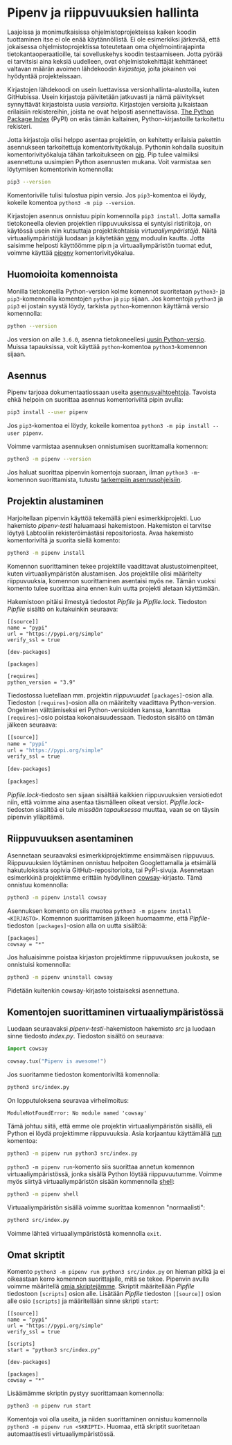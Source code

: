 # Pipenv ja riippuvuuksien hallinta

Laajoissa ja monimutkaisissa ohjelmistoprojekteissa kaiken koodin tuottaminen itse ei ole enää käytännöllistä. Ei ole esimerkiksi järkevää, että jokaisessa ohjelmistoprojektissa toteutetaan oma ohjelmointirajapinta tietokantaoperaatioille, tai sovelluskehys koodin testaamiseen. Jotta pyörää ei tarvitsisi aina keksiä uudelleen, ovat ohjelmistokehittäjät kehittäneet valtavan määrän avoimen lähdekoodin _kirjastoja_, joita jokainen voi hyödyntää projekteissaan.

Kirjastojen lähdekoodi on usein luettavissa versionhallinta-alustoilla, kuten GitHubissa. Usein kirjastoja päivitetään jatkuvasti ja nämä päivitykset synnyttävät kirjastoista uusia _versioita_. Kirjastojen versioita julkaistaan erilaisiin rekistereihin, joista ne ovat helposti asennettavissa. [The Python Package Index](https://pypi.org/) (PyPI) on eräs tämän kaltainen, Python-kirjastoille tarkoitettu rekisteri.

Jotta kirjastoja olisi helppo asentaa projektiin, on kehitetty erilaisia pakettin asennukseen tarkoitettuja komentorivityökaluja. Pythonin kohdalla suosituin komentorivityökaluja tähän tarkoitukseen on [pip](https://pypi.org/project/pip/). Pip tulee valmiiksi asennettuna uusimpien Python asennusten mukana. Voit varmistaa sen löytymisen komentorivin komennolla:

```bash
pip3 --version
```

Komentoriville tulisi tulostua pipin versio. Jos `pip3`-komentoa ei löydy, kokeile komentoa `python3 -m pip --version`.

Kirjastojen asennus onnistuu pipin komennolla `pip3 install`. Jotta samalla tietokoneella olevien projektien riippuvuuksissa ei syntyisi ristiriitoja, on käytössä usein niin kutsuttaja projektikohtaisia _virtuaaliympäristöjä_. Näitä virtuaaliympäristöjä luodaan ja käytetään [venv](https://docs.python.org/3/library/venv.html) moduulin kautta. Jotta saisimme helposti käyttöömme pip:n ja virtuaaliympäristön tuomat edut, voimme käyttää [pipenv](https://pipenv.pypa.io/en/latest/) komentorivityökalua.

## Huomoioita komennoista

Monilla tietokoneilla Python-version kolme komennot suoritetaan `python3`- ja `pip3`-komennoilla komentojen `python` ja `pip` sijaan. Jos komentoja `python3` ja `pip3` ei jostain syystä löydy, tarkista `python`-komennon käyttämä versio komennolla:

```bash
python --version
```

Jos version on alle `3.6.0`, asenna tietokoneellesi [uusin Python-versio](https://www.python.org/downloads/). Muissa tapauksissa, voit käyttää `python`-komentoa `python3`-komennon sijaan.

## Asennus

Pipenv tarjoaa dokumentaatiossaan useita [asennusvaihtoehtoja](https://pipenv.pypa.io/en/latest/#install-pipenv-today). Tavoista ehkä helpoin on suorittaa asennus komentoriviltä pipin avulla:

```bash
pip3 install --user pipenv
```

Jos `pip3`-komentoa ei löydy, kokeile komentoa `python3 -m pip install --user pipenv`.

Voimme varmistaa asennuksen onnistumisen suorittamalla komennon:

```bash
python3 -m pipenv --version
```

Jos haluat suorittaa pipenvin komentoja suoraan, ilman `python3 -m`-komennon suorittamista, tutustu [tarkempiin asennusohjeisiin](https://pipenv.pypa.io/en/latest/install/#pragmatic-installation-of-pipenv). 

## Projektin alustaminen

Harjoitellaan pipenvin käyttöä tekemällä pieni esimerkkiprojekti. Luo hakemisto _pipenv-testi_ haluamaasi hakemistoon. Hakemiston ei tarvitse löytyä Labtooliin rekisteröimästäsi repositoriosta. Avaa hakemisto komentoriviltä ja suorita siellä komento:

```bash
python3 -m pipenv install
```

Komennon suorittaminen tekee projektille vaadittavat alustustoimenpiteet, kuten virtuaaliympäristön alustamisen. Jos projektille olisi määritelty riippuvuuksia, komennon suorittaminen asentaisi myös ne. Tämän vuoksi komento tulee suorittaa aina ennen kuin uutta projekti aletaan käyttämään.

Hakemistoon pitäisi ilmestyä tiedostot _Pipfile_ ja _Pipfile.lock_. Tiedoston _Pipfile_ sisältö on kutakuinkin seuraava:

```
[[source]]
name = "pypi"
url = "https://pypi.org/simple"
verify_ssl = true

[dev-packages]

[packages]

[requires]
python_version = "3.9"
```

Tiedostossa luetellaan mm. projektin _riippuvuudet_ `[packages]`-osion alla. Tiedoston `[requires]`-osion alla on määritelty vaadittava Python-version. Ongelmien välttämiseksi eri Python-versioiden kanssa, kannttaa `[requires]`-osio poistaa kokonaisuudessaan. Tiedoston sisältö on tämän jälkeen seuraava:

```bash
[[source]]
name = "pypi"
url = "https://pypi.org/simple"
verify_ssl = true

[dev-packages]

[packages]
```

_Pipfile.lock_-tiedosto sen sijaan sisältää kaikkien riippuvuuksien versiotiedot niin, että voimme aina asentaa täsmälleen oikeat versiot. _Pipfile.lock_-tiedoston sisältöä ei tule _missään tapauksessa_ muuttaa, vaan se on täysin pipenvin ylläpitämä.

## Riippuvuuksen asentaminen

Asennetaan seuraavaksi esimerkkiprojektimme ensimmäisen riippuvuus. Riippuvuuksien löytäminen onnistuu helpoiten Googlettamalla ja etsimällä hakutuloksista sopivia GitHub-repositorioita, tai PyPI-sivuja. Asennetaan esimerkkinä projektiimme erittäin hyödyllinen [cowsay](https://pypi.org/project/cowsay/)-kirjasto. Tämä onnistuu komennolla:

```bash
python3 -m pipenv install cowsay
```

Asennuksen komento on siis muotoa `python3 -m pipenv install <KIRJASTO>`. Komennon suorittamisen jälkeen huomaamme, että _Pipfile_-tiedoston `[packages]`-osion alla on uutta sisältöä:

```
[packages]
cowsay = "*"
```

Jos haluaisimme poistaa kirjaston projektimme riippuvuuksen joukosta, se onnistuisi komennolla:

```bash
python3 -m pipenv uninstall cowsay
```

Pidetään kuitenkin cowsay-kirjasto toistaiseksi asennettuna.

## Komentojen suorittaminen virtuaaliympäristössä

Luodaan seuraavaksi _pipenv-testi_-hakemistoon hakemisto _src_ ja luodaan sinne tiedosto _index.py_. Tiedoston sisältö on seuraava:

```python
import cowsay

cowsay.tux("Pipenv is awesome!")
```

Jos suoritamme tiedoston komentoriviltä komennolla:

```bash
python3 src/index.py
```

On lopputuloksena seuravaa virheilmoitus:

```
ModuleNotFoundError: No module named 'cowsay'
```

Tämä johtuu siitä, että emme ole projektin virtuaaliympäristön sisällä, eli Python ei löydä projektimme riippuvuuksia. Asia korjaantuu käyttämällä [run](https://pipenv.pypa.io/en/latest/cli/#pipenv-run) komentoa:

```bash
python3 -m pipenv run python3 src/index.py
```

`python3 -m pipenv run`-komento siis suorittaa annetun komennon virtuaaliympäristössä, jonka sisällä Python löytää riippuvuutumme. Voimme myös siirtyä virtuaaliympäristön sisään kommennolla [shell](https://pipenv.pypa.io/en/latest/cli/#pipenv-shell):

```bash
python3 -m pipenv shell
```

Virtuaaliympäristön sisällä voimme suorittaa komennon "normaalisti":

```bash
python3 src/index.py
```

Voimme lähteä virtuaaliympäristöstä komennolla `exit`.

## Omat skriptit

Komento `python3 -m pipenv run python3 src/index.py` on hieman pitkä ja ei oikeastaan kerro komennon suorittajalle, mitä se tekee. Pipenvin avulla voimme määritellä [omia skriptejämme](https://pipenv.pypa.io/en/latest/advanced/#custom-script-shortcuts). Skriptit määritellään _Pipfile_ tiedostoon `[scripts]` osion alle. Lisätään _Pipfile_ tiedoston `[[source]]` osion alle osio `[scripts]` ja määritellään sinne skripti `start`:

```
[[source]]
name = "pypi"
url = "https://pypi.org/simple"
verify_ssl = true

[scripts]
start = "python3 src/index.py"

[dev-packages]

[packages]
cowsay = "*"
```

Lisäämämme skriptin pystyy suorittamaan komennolla:

```bash
python3 -m pipenv run start
```

Komentoja voi olla useita, ja niiden suorittaminen onnistuu komennolla `python3 -m pipenv run <SKRIPTI>`. Huomaa, että skriptit suoritetaan automaattisesti virtuaaliympäristössä.
